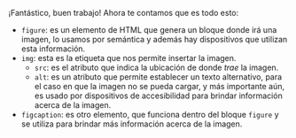 ¡Fantástico, buen trabajo! Ahora te contamos que es todo esto:

- `figure`: es un elemento de HTML que genera un bloque donde irá una imagen, lo usamos por semántica y además hay dispositivos que utilizan esta información.
- `img`: esta es la etiqueta que nos permite insertar la imagen.
  - `src`: es el atributo que indica la ubicación de donde _trae_ la imagen.
  - `alt`: es un atributo que permite establecer un texto alternativo, para el caso en que la imagen no se pueda cargar, y más importante aún, es usado por dispositivos de accesibilidad para brindar información acerca de la imagen.
- `figcaption`: es otro elemento, que funciona dentro del bloque `figure` y se utiliza para brindar más información acerca de la imagen.

